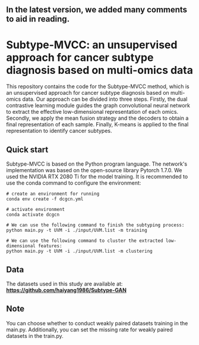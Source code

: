
In the latest version, we added many comments to aid in reading. 
-----------------------------------------------------------------

# Subtype-MVCC: an unsupervised approach for cancer subtype diagnosis based on multi-omics data
This repository contains the code for the Subtype-MVCC method, which is an unsupervised approach for cancer subtype diagnosis based on multi-omics data. Our approach can be divided into three steps. Firstly, the dual contrastive learning module guides the graph convolutional neural network to extract the effective low-dimensional representation of each omics. Secondly, we apply the mean fusion strategy and the decoders to obtain a final representation of each sample. Finally, K-means is applied to the final representation to identify cancer subtypes.

## Quick start
Subtype-MVCC is based on the Python program language. The network's implementation was based on the open-source library Pytorch 1.7.0.
We used the NVIDIA RTX 2080 Ti for the model training. It is recommended to use the conda command to configure the environment:
```
# create an environment for running
conda env create -f dcgcn.yml

# activate environment
conda activate dcgcn

# We can use the following command to finish the subtyping process: 
python main.py -t UVM -i ./input/UVM.list -m training

# We can use the following command to cluster the extracted low-dimensional features: 
python main.py -t UVM -i ./input/UVM.list -m clustering

```
## Data
The datasets used in this study are available at: **https://github.com/haiyang1986/Subtype-GAN**

## Note
You can choose whether to conduct weakly paired datasets training in the main.py. Additionally, you can set the missing rate for weakly paired datasets in the train.py.

